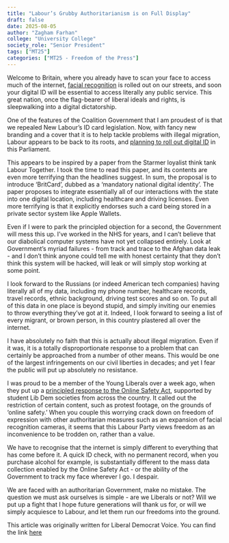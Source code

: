 ```yaml
---
title: "Labour’s Grubby Authoritarianism is on Full Display"
draft: false
date: 2025-08-05
author: "Zagham Farhan"
college: "University College"
society_role: "Senior President"
tags: ["MT25"]
categories: ["MT25 - Freedom of the Press"]
---
```


Welcome to Britain, where you already have to scan your face to access much of the internet, [facial recognition](https://news.sky.com/story/police-to-expand-use-of-live-facial-recognition-technology-amid-concern-from-campaigners-13404404) is rolled out on our streets, and soon your digital ID will be essential to access literally any public service.
This great nation, once the flag-bearer of liberal ideals and rights, is sleepwalking into a digital dictatorship.
<!--more--> 

One of the features of the Coalition Government that I am proudest of is that we repealed New Labour’s ID card legislation. Now, with fancy new branding and a cover that it is to help tackle problems with illegal migration, Labour appears to be back to its roots, and [planning to roll out digital ID](https://observer.co.uk/news/politics/article/this-is-serious-starmer-orders-move-towards-digital-id-system) in this Parliament. 

This appears to be inspired by a paper from the Starmer loyalist think tank Labour Together. I took the time to read this paper, and its contents are even more terrifying than the headlines suggest. In sum, the proposal is to introduce ‘BritCard’, dubbed as a ‘mandatory national digital identity’. The paper proposes to integrate essentially all of our interactions with the state into one digital location, including healthcare and driving licenses. Even more terrifying is that it explicitly endorses such a card being stored in a private sector system like Apple Wallets. 

Even if I were to park the principled objection for a second, the Government will mess this up. I’ve worked in the NHS for years, and I can’t believe that our diabolical computer systems have not yet collapsed entirely. Look at Government’s myriad failures - from track and trace to the Afghan data leak - and I don’t think anyone could tell me with honest certainty that they don’t think this system will be hacked, will leak or will simply stop working at some point. 

I look forward to the Russians (or indeed American tech companies) having literally all of my data, including my phone number, healthcare records, travel records, ethnic background, driving test scores and so on. To put all of this data in one place is beyond stupid, and simply inviting our enemies to throw everything they’ve got at it. Indeed, I look forward to seeing a list of every migrant, or brown person, in this country plastered all over the internet. 

I have absolutely no faith that this is actually about illegal migration. Even if it was, it is a totally disproportionate response to a problem that can certainly be approached from a number of other means. This would be one of the largest infringements on our civil liberties in decades; and yet I fear the public will put up absolutely no resistance. 

I was proud to be a member of the Young Liberals over a week ago, when they put up a [principled response to the Online Safety Act](https://www.instagram.com/p/DMmvNhLILrv/?img_index=1), supported by student Lib Dem societies from across the country. It called out the restriction of certain content, such as protest footage, on the grounds of ‘online safety.’ When you couple this worrying crack down on freedom of expression with other authoritarian measures such as an expansion of facial recognition cameras, it seems that this Labour Party views freedom as an inconvenience to be trodden on, rather than a value. 

We have to recognise that the internet is simply different to everything that has come before it. A quick ID check, with no permanent record, when you purchase alcohol for example, is substantially different to the mass data collection enabled by the Online Safety Act - or the ability of the Government to track my face wherever I go. I despair.

We are faced with an authoritarian Government, make no mistake. The question we must ask ourselves is simple - are we Liberals or not? Will we put up a fight that I hope future generations will thank us for, or will we simply acquiesce to Labour, and let them run our freedoms into the ground.

This article was originally written for Liberal Democrat Voice. You can find the link [here](https://www.libdemvoice.org/labours-grubby-authoritarianism-is-on-full-display-78040.html)

